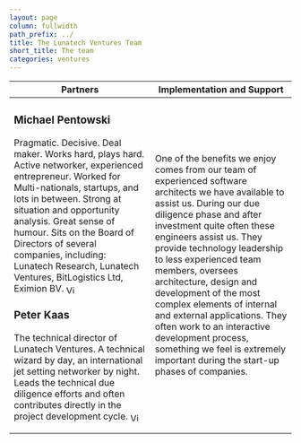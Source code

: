 ```yaml
---
layout: page
column: fullwidth
path_prefix: ../
title: The Lunatech Ventures Team
short_title: The team
categories: ventures
---
```



<table>
    <thead>
        <tr>
            <th width="50%">Partners</th>
            <th width="50%">Implementation and Support</th>
        </tr>
    </thead>
    <tbody>
        <tr>
            <td>
                <h3>Michael Pentowski</h3>
                <p>Pragmatic. Decisive. Deal maker. Works hard, plays hard. Active networker, experienced entrepreneur. Worked for Multi-nationals, startups, and lots in between. Strong at situation and opportunity analysis. Great sense of humour. Sits on the Board of Directors of several companies, including: Lunatech Research, Lunatech Ventures, BitLogistics Ltd, Eximion BV. <a href="http://nl.linkedin.com/in/pentowski/"><img src="http://www.linkedin.com/img/webpromo/btn_in_20x15.png" width="20" height="15" alt="View Michael Pentowski's LinkedIn profile" style="vertical-align:middle" border="0"></a></p>
                <h3>Peter Kaas</h3>
                <p>The technical director of Lunatech Ventures. A technical wizard by day, an international jet setting networker by night. Leads the technical due diligence efforts and often contributes directly in the project development cycle. <a href="http://www.linkedin.com/in/peterkaas/"><img src="http://www.linkedin.com/img/webpromo/btn_in_20x15.png" width="20" height="15" alt="View Peter Kaas's LinkedIn profile" style="vertical-align:middle" border="0"></a></p>
            </td>
            <td>
                <p>
                    One of the benefits we enjoy comes from our team of experienced software architects we have available to assist us. During our due diligence phase and after investment quite often these engineers assist us. They provide technology leadership to less experienced team members, oversees architecture, design and development of the most complex elements of internal and external applications. They often work to an interactive development process, something we feel is extremely important during the start-up phases of companies.
                </p>
            </td>
        </tr>
    </tbody>
</table>
